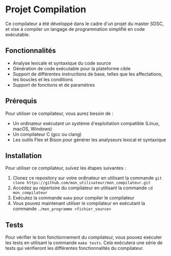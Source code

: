 # Projet Compilation

Ce compilateur a été développé dans le cadre d'un projet du master SDSC, et vise à compiler un langage de programmation simplifié en code exécutable.

## Fonctionnalités

- Analyse lexicale et syntaxique du code source
- Génération de code exécutable pour la plateforme cible
- Support de différentes instructions de base, telles que les affectations, les boucles et les conditions
- Support de fonctions et de paramètres

## Prérequis

Pour utiliser ce compilateur, vous aurez besoin de :

- Un ordinateur exécutant un système d'exploitation compatible (Linux, macOS, Windows)
- Un compilateur C (gcc ou clang)
- Les outils Flex et Bison pour générer les analyseurs lexical et syntaxique

## Installation

Pour utiliser ce compilateur, suivez les étapes suivantes : 

1. Clonez ce repository sur votre ordinateur en utilisant la commande `git clone https://github.com/mon_utilisateur/mon_compilateur.git`
2. Accédez au répertoire du compilateur en utilisant la commande `cd mon_compilateur`
3. Exécutez la commande `make` pour compiler le compilateur
4. Vous pouvez maintenant utiliser le compilateur en exécutant la commande `./mon_programme <fichier_source>`

## Tests

Pour vérifier le bon fonctionnement du compilateur, vous pouvez exécuter les tests en utilisant la commande `make tests`. Cela exécutera une série de tests qui vérifieront les différentes fonctionnalités du compilateur.
